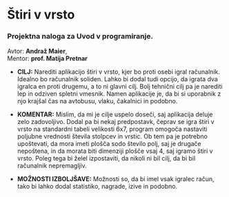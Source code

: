 **Štiri v vrsto**
=================

### **Projektna naloga za Uvod v programiranje.**
Avtor: **Andraž Maier**,  
Mentor: **prof. Matija Pretnar**

* **CILJ:** Narediti aplikacijo štiri v vrsto, kjer bo proti osebi igral računalnik. Idealno bo računalnik soliden. Lahko bi dodal tudi opcijo, da igrata dva igralca en proti drugemu, a to ni glavni cilj. Bolj tehnični cilj pa je narediti lep in odziven spletni vmesnik. Namen aplikacije je, da bi si uporabnik z njo krajšal čas na avtobusu, vlaku, čakalnici in podobno.

* **KOMENTAR:** Mislim, da mi je cilje uspelo doseči, saj aplikacija deluje zelo zadovoljivo. Dodal pa bi nekaj predpostavk, čeprav se igra štiri v vrsto na standardni tabeli velikosti 6x7, program omogoča nastaviti poljubne vrednosti števila stolpcev in vrstic. Ob tem pa je potrebno upoštevati, da mora imeti plošča sodo število polj, saj je drugače nepoštena, in da morata biti dimenziji plošče vsaj 4, saj igramo štiri v vrsto. Poleg tega bi želel izpostaviti, da nikoli ni bil cilj, da bi bil računalnik nepremagljiv.

* **MOŽNOSTI IZBOLJŠAVE:** Možnosti so, da bi imel vsak igralec račun, tako bi lahko dodal statistiko, nagrade, izive in podobno.

